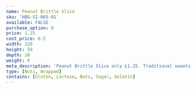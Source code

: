 ```yaml
---
name: Peanut Brittle Slice
sku: 'HBG-SI-065-01'
available: FALSE
purchase_option: 0
price: 1.25
cost_price: 0.5
width: 220
height: 50
depth: 20
weight: 0
meta_description: 'Peanut Brittle Slice only Ł1.25. Traditional sweets and more at Humbugs Confectionery Store. Specialists in satisfying your sweet tooth!'
type: [Nuts, Wrapped]
contains: [Gluten, Lactose, Nuts, Sugar, Gelatin]
---
```


